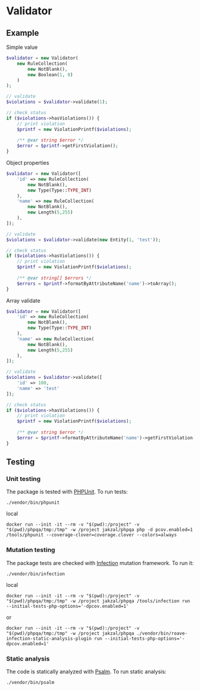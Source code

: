 # Validator

## Example

Simple value

```php
$validator = new Validator(
    new RuleCollection(
        new NotBlank(),
        new Boolean(1, 0)
    )
);

// validate
$violations = $validator->validate(1);

// check status
if ($violations->hasViolations()) {
    // print violation
    $printf = new ViolationPrintf($violations);
    
    /** @var string $error */
    $error = $printf->getFirstViolation();
}
```

Object properties
```php
$validator = new Validator([
    'id' => new RuleCollection(
        new NotBlank(),
        new Type(Type::TYPE_INT)
    ),
    'name' => new RuleCollection(
        new NotBlank(),
        new Length(5,255)
    ),
]);

// validate
$violations = $validator->validate(new Entity(1, 'test'));

// check status
if ($violations->hasViolations()) {
    // print violation
    $printf = new ViolationPrintf($violations);
    
    /** @var string[] $errors */
    $errors = $printf->formatByAttributeName('name')->toArray();
}
```

Array validate
```php
$validator = new Validator([
    'id' => new RuleCollection(
        new NotBlank(),
        new Type(Type::TYPE_INT)
    ),
    'name' => new RuleCollection(
        new NotBlank(),
        new Length(5,255)
    ),
]);

// validate
$violations = $validator->validate([
    'id' => 100,
    'name' => 'test' 
]);

// check status
if ($violations->hasViolations()) {
    // print violation
    $printf = new ViolationPrintf($violations);
    
    /** @var string $error */
    $error = $printf->formatByAttributeName('name')->getFirstViolation();
}
```

## Testing

### Unit testing

The package is tested with [PHPUnit](https://phpunit.de/). To run tests:

```shell
./vendor/bin/phpunit
```

local
```shell
docker run --init -it --rm -v "$(pwd):/project" -v "$(pwd)/phpqa/tmp:/tmp" -w /project jakzal/phpqa php -d pcov.enabled=1 /tools/phpunit --coverage-clover=coverage.clover --colors=always
```

### Mutation testing

The package tests are checked with [Infection](https://infection.github.io/) mutation framework. To run it:

```shell
./vendor/bin/infection
```

local
```shell
docker run --init -it --rm -v "$(pwd):/project" -v "$(pwd)/phpqa/tmp:/tmp" -w /project jakzal/phpqa /tools/infection run --initial-tests-php-options='-dpcov.enabled=1'
```

or
```shell
docker run --init -it --rm -v "$(pwd):/project" -v "$(pwd)/phpqa/tmp:/tmp" -w /project jakzal/phpqa ./vendor/bin/roave-infection-static-analysis-plugin run --initial-tests-php-options='-dpcov.enabled=1'
```

### Static analysis

The code is statically analyzed with [Psalm](https://psalm.dev/). To run static analysis:

```shell
./vendor/bin/psalm
```
